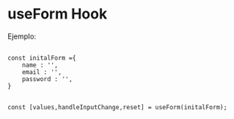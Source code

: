 # useForm Hook

Ejemplo:

```

const initalForm ={
    name : '',
    email : '',
    password : '',
}


const [values,handleInputChange,reset] = useForm(initalForm);

```
